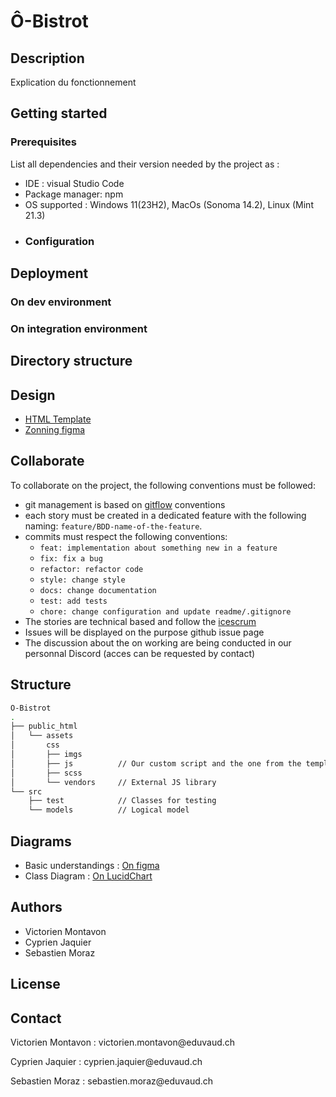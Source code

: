 # Ô-Bistrot
## Description
Explication du fonctionnement
## Getting started
### Prerequisites
List all dependencies and their version needed by the project as :
- IDE : visual Studio Code
- Package manager: npm
- OS supported : Windows 11(23H2), MacOs (Sonoma 14.2), Linux (Mint 21.3)
- ### Configuration
## Deployment
### On dev environment
### On integration environment
## Directory structure
## Design
- [HTML Template](https://www.free-css.com/free-css-templates/page277/pigga)
- [Zonning figma](https://www.figma.com/file/C4iOldeuuSRcGp3kcR0gpv/O-Bistrot?type=design&node-id=0%3A1&mode=design&t=AwjxqQ0ZgTjpz8BE-1)
## Collaborate

To collaborate on the project, the following conventions must be followed:
- git management is based on [gitflow](https://www.atlassian.com/fr/git/tutorials/comparing-workflows/gitflow-workflow) conventions
- each story must be created in a dedicated feature with the following naming: `feature/BDD-name-of-the-feature`.
- commits must respect the following conventions:
  - `feat: implementation about something new in a feature`
  - `fix: fix a bug`
  - `refactor: refactor code`
  - `style: change style`
  - `docs: change documentation`
  - `test: add tests`
  - `chore: change configuration and update readme/.gitignore`
- The stories are technical based and follow the [icescrum](https://icescrum.cpnv.ch/p/RIA1PROJEC/#/planning/3923/details)
- Issues will be displayed on the purpose github issue page
- The discussion about the on working are being conducted in our personnal Discord (acces can be requested by contact)
    
## Structure 
```bash
O-Bistrot
.
├── public_html
│   └── assets
│       css
│       ├── imgs        
│       ├── js          // Our custom script and the one from the template
│       ├── scss        
│       └── vendors     // External JS library
└── src
    ├── test            // Classes for testing
    └── models          // Logical model
```
## Diagrams
- Basic understandings : [On figma](https://www.figma.com/file/yOVI2HH2C1dpsqDpLlH6it/Diagrams?type=design&node-id=2-2&mode=design&t=EIcA1AfOcoe1ms3t-0)
- Class Diagram : [On LucidChart](https://lucid.app/lucidchart/5ea62d06-7303-4392-9b2d-81b3774c5008/edit?viewport_loc=611%2C-324%2C1644%2C1045%2C0_0&invitationId=inv_0775b473-8e54-4bc9-8559-b5252b5dd1e9)
## Authors
- Victorien Montavon
- Cyprien Jaquier
- Sebastien Moraz
## License
## Contact
<p>Victorien Montavon : victorien.montavon@eduvaud.ch</p>
<p>Cyprien Jaquier : cyprien.jaquier@eduvaud.ch</p>
<p>Sebastien Moraz : sebastien.moraz@eduvaud.ch</p>

